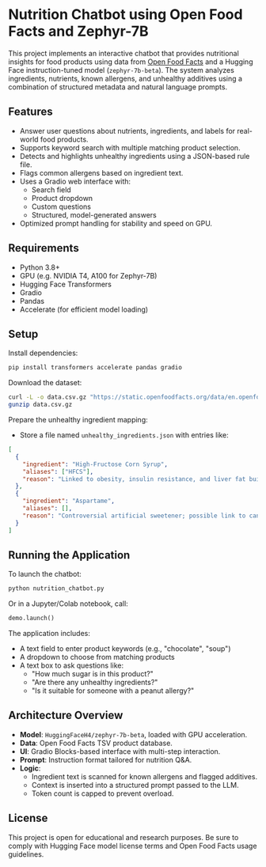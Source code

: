 # Nutrition Chatbot using Open Food Facts and Zephyr-7B

This project implements an interactive chatbot that provides nutritional insights for food products using data from [Open Food Facts](https://world.openfoodfacts.org/) and a Hugging Face instruction-tuned model (`zephyr-7b-beta`). The system analyzes ingredients, nutrients, known allergens, and unhealthy additives using a combination of structured metadata and natural language prompts.

## Features

- Answer user questions about nutrients, ingredients, and labels for real-world food products.
- Supports keyword search with multiple matching product selection.
- Detects and highlights unhealthy ingredients using a JSON-based rule file.
- Flags common allergens based on ingredient text.
- Uses a Gradio web interface with:
  - Search field
  - Product dropdown
  - Custom questions
  - Structured, model-generated answers
- Optimized prompt handling for stability and speed on GPU.

## Requirements

- Python 3.8+
- GPU (e.g. NVIDIA T4, A100 for Zephyr-7B)
- Hugging Face Transformers
- Gradio
- Pandas
- Accelerate (for efficient model loading)

## Setup

Install dependencies:

```bash
pip install transformers accelerate pandas gradio
```

Download the dataset:

```bash
curl -L -o data.csv.gz "https://static.openfoodfacts.org/data/en.openfoodfacts.org.products.csv.gz"
gunzip data.csv.gz
```

Prepare the unhealthy ingredient mapping:

- Store a file named `unhealthy_ingredients.json` with entries like:

```json
[
  {
    "ingredient": "High-Fructose Corn Syrup",
    "aliases": ["HFCS"],
    "reason": "Linked to obesity, insulin resistance, and liver fat buildup."
  },
  {
    "ingredient": "Aspartame",
    "aliases": [],
    "reason": "Controversial artificial sweetener; possible link to cancer."
  }
]
```

## Running the Application

To launch the chatbot:

```bash
python nutrition_chatbot.py
```

Or in a Jupyter/Colab notebook, call:

```python
demo.launch()
```

The application includes:

- A text field to enter product keywords (e.g., "chocolate", "soup")
- A dropdown to choose from matching products
- A text box to ask questions like:
  - "How much sugar is in this product?"
  - "Are there any unhealthy ingredients?"
  - "Is it suitable for someone with a peanut allergy?"

## Architecture Overview

- **Model**: `HuggingFaceH4/zephyr-7b-beta`, loaded with GPU acceleration.
- **Data**: Open Food Facts TSV product database.
- **UI**: Gradio Blocks-based interface with multi-step interaction.
- **Prompt**: Instruction format tailored for nutrition Q&A.
- **Logic**:
  - Ingredient text is scanned for known allergens and flagged additives.
  - Context is inserted into a structured prompt passed to the LLM.
  - Token count is capped to prevent overload.


## License

This project is open for educational and research purposes. Be sure to comply with Hugging Face model license terms and Open Food Facts usage guidelines.
